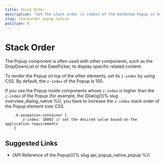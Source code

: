 ```yaml
---
title: Stack Order
description: "Set the stack order (z-index) of the KendoVue Popup in Vue projects."
slug: stackorder_popup_native
position: 6
---
```


# Stack Order

The Popup component is often used with other components, such as the DropDownList or the DatePicker, to display specific related content.

To render the Popup on top of the other elements, set its `z-index` by using CSS. By default, the `z-index` of the Popup is 100.

If you use the Popup inside components whose `z-index` is higher than the `z-index` of the Popup (for example, the [Dialog]({% slug overview_dialog_native %}), you have to increase the `z-index` stack order of the Popup element over CSS.

```jsx-no-run
    .k-animation-container {
        z-index: 10003 // set the desired value based on the application requirements
    }
```

## Suggested Links

* [API Reference of the Popup]({% slug api_popup_native_popup %})
